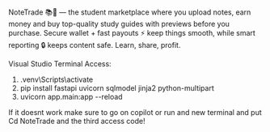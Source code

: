 NoteTrade 📚💸 — the student marketplace where you upload notes, earn money and buy top-quality study guides with previews before you purchase. Secure wallet + fast payouts ⚡ keep things smooth, while smart reporting 🔒 keeps content safe. Learn, share, profit.

Visual Studio Terminal Access:

1. .venv\Scripts\activate
2. pip install fastapi uvicorn sqlmodel jinja2 python-multipart
3. uvicorn app.main:app --reload

If it doesnt work make sure to go on copilot or run and new terminal and put Cd NoteTrade and the third access code!
